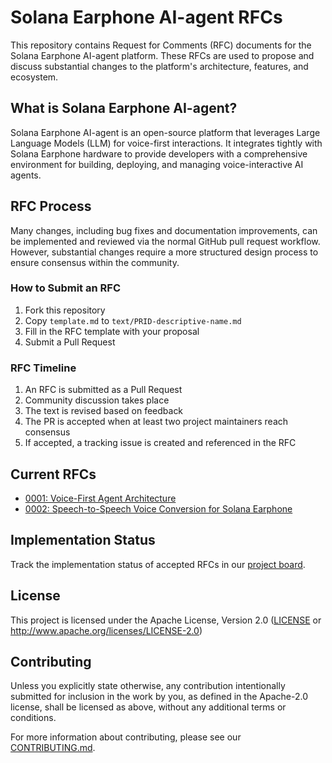 # Solana Earphone AI-agent RFCs

This repository contains Request for Comments (RFC) documents for the Solana Earphone AI-agent platform. These RFCs are used to propose and discuss substantial changes to the platform's architecture, features, and ecosystem.

## What is Solana Earphone AI-agent?

Solana Earphone AI-agent is an open-source platform that leverages Large Language Models (LLM) for voice-first interactions. It integrates tightly with Solana Earphone hardware to provide developers with a comprehensive environment for building, deploying, and managing voice-interactive AI agents.

## RFC Process

Many changes, including bug fixes and documentation improvements, can be implemented and reviewed via the normal GitHub pull request workflow. However, substantial changes require a more structured design process to ensure consensus within the community.

### How to Submit an RFC

1. Fork this repository
2. Copy `template.md` to `text/PRID-descriptive-name.md`
3. Fill in the RFC template with your proposal
4. Submit a Pull Request

### RFC Timeline

1. An RFC is submitted as a Pull Request
2. Community discussion takes place
3. The text is revised based on feedback
4. The PR is accepted when at least two project maintainers reach consensus
5. If accepted, a tracking issue is created and referenced in the RFC

## Current RFCs

- [0001: Voice-First Agent Architecture](text/0001-voice-first-agent-architecture.md)
- [0002: Speech-to-Speech Voice Conversion for Solana Earphone](text/0002-speech-to-speech-voice-conversion.md)

## Implementation Status

Track the implementation status of accepted RFCs in our [project board](link-to-project-board).

## License

This project is licensed under the Apache License, Version 2.0 ([LICENSE](LICENSE) or http://www.apache.org/licenses/LICENSE-2.0)

## Contributing

Unless you explicitly state otherwise, any contribution intentionally submitted for inclusion in the work by you, as defined in the Apache-2.0 license, shall be licensed as above, without any additional terms or conditions.

For more information about contributing, please see our [CONTRIBUTING.md](CONTRIBUTING.md).
